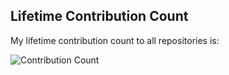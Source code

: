 ## Lifetime Contribution Count
My lifetime contribution count to all repositories is:

![Contribution Count](https://github-readme-stats.vercel.app/api?username=LiamSwayne&show_icons=true&count_private=true&hide=stars)
